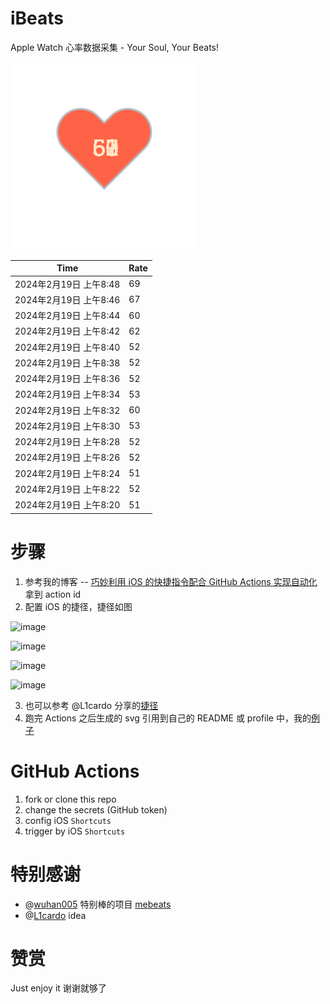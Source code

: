 # iBeats
Apple Watch 心率数据采集 - Your Soul, Your Beats!

![](./files/heart.svg)

<!--START_SECTION:my_heart_rate-->
| Time | Rate | 
 | ---- | ---- | 
| 2024年2月19日 上午8:48 | 69 |
| 2024年2月19日 上午8:46 | 67 |
| 2024年2月19日 上午8:44 | 60 |
| 2024年2月19日 上午8:42 | 62 |
| 2024年2月19日 上午8:40 | 52 |
| 2024年2月19日 上午8:38 | 52 |
| 2024年2月19日 上午8:36 | 52 |
| 2024年2月19日 上午8:34 | 53 |
| 2024年2月19日 上午8:32 | 60 |
| 2024年2月19日 上午8:30 | 53 |
| 2024年2月19日 上午8:28 | 52 |
| 2024年2月19日 上午8:26 | 52 |
| 2024年2月19日 上午8:24 | 51 |
| 2024年2月19日 上午8:22 | 52 |
| 2024年2月19日 上午8:20 | 51 |

<!--END_SECTION:my_heart_rate-->

# 步骤
1. 参考我的博客 -- [巧妙利用 iOS 的快捷指令配合 GitHub Actions 实现自动化](https://github.com/yihong0618/gitblog/issues/198) 拿到 action id
2. 配置 iOS 的捷径，捷径如图

![image](https://user-images.githubusercontent.com/15976103/122154218-0db0b480-ce97-11eb-93bb-5aec07c558dc.png)

![image](https://user-images.githubusercontent.com/15976103/122154236-186b4980-ce97-11eb-8e4b-70551a0391ae.png)

![image](https://user-images.githubusercontent.com/15976103/122154268-2d47dd00-ce97-11eb-902e-3acf292265a9.png)

![image](https://user-images.githubusercontent.com/15976103/122174055-fa144680-ceb4-11eb-9be2-3eb83cd516f7.png)

3. 也可以参考 @L1cardo 分享的[捷径](https://www.icloud.com/shortcuts/6ab6047b459c41ad822ad6b94b1c03d4)
4. 跑完 Actions 之后生成的 svg 引用到自己的 README 或 profile 中，我的[例子](https://github.com/yihong0618) 

# GitHub Actions

1. fork or clone this repo
2. change the secrets (GitHub token)
3. config iOS `Shortcuts` 
4. trigger by iOS `Shortcuts`

# 特别感谢
- @[wuhan005](https://github.com/wuhan005) 特别棒的项目 [mebeats](https://github.com/wuhan005/mebeats)
- @[L1cardo](https://github.com/L1cardo) idea

# 赞赏
Just enjoy it
谢谢就够了

